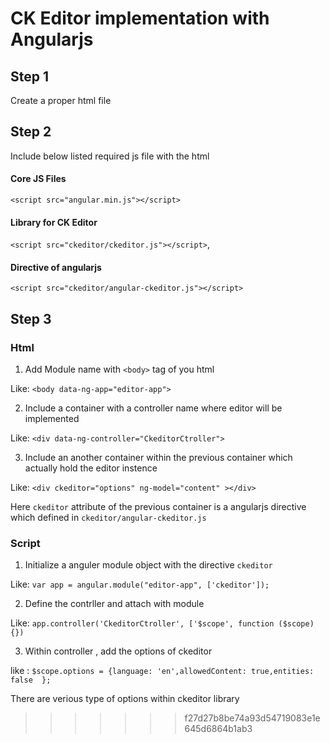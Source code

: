 # CK Editor implementation with Angularjs

## Step 1

Create a proper html file 

## Step 2

Include below listed required js file with the html 

#### Core JS  Files

`<script src="angular.min.js"></script>`

#### Library for CK Editor

`<script src="ckeditor/ckeditor.js"></script>`,

#### Directive of angularjs

`<script src="ckeditor/angular-ckeditor.js"></script>`

## Step 3

### Html ###
1) Add Module name with `<body>` tag of you html

  Like: `<body data-ng-app="editor-app">`
  
2) Include a container with a controller name where editor will be implemented

  Like: `<div data-ng-controller="CkeditorCtroller">`
  
3) Include an another container within the previous container which actually hold the editor instence

  Like: `<div ckeditor="options" ng-model="content" ></div>`
  
  Here `ckeditor` attribute of the previous container  is a angularjs directive which defined in `ckeditor/angular-ckeditor.js`

### Script ###

1) Initialize a anguler module object with the directive `ckeditor`

  Like: `var app = angular.module("editor-app", ['ckeditor']);`
  
2) Define the contrller and attach with module 

  Like: `app.controller('CkeditorCtroller', ['$scope', function ($scope) {})`
  
3) Within controller , add the options of ckeditor

  like :  `$scope.options = {language: 'en',allowedContent: true,entities: false  };`
  
  There are verious type of options within ckeditor library
  
  
  


>>>>>>> f27d27b8be74a93d54719083e1e645d6864b1ab3
